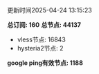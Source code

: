 更新时间2025-04-24 13:15:23

**总订阅: 160**
**总节点: 44137**
- vless节点: 16843
- hysteria2节点: 2

**google ping有效节点: 1188**
